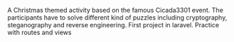 A Christmas themed activity based on the famous Cicada3301
event. The participants have to solve different kind of puzzles
including cryptography, steganography and reverse engineering.
First project in laravel. Practice with routes and views
